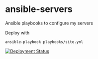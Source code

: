 # ansible-servers

Ansible playbooks to configure my servers

Deploy with

```shell
ansible-playbook playbooks/site.yml
```

[![Deployment Status](https://github.com/amedee/ansible-servers/actions/workflows/ansible-deploy.yml/badge.svg)](https://github.com/amedee/ansible-servers/actions/workflows/ansible-deploy.yml)
